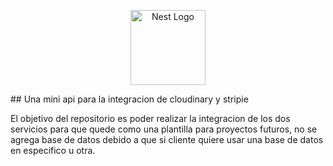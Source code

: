 <p align="center">
  <a href="http://nestjs.com/" target="blank"><img src="https://nestjs.com/img/logo-small.svg" width="120" alt="Nest Logo" /></a>
</p>
## Una mini api para la integracion de cloudinary y stripie


El objetivo del repositorio es poder realizar la integracion de los dos servicios
para que quede como una plantilla para proyectos futuros, no se agrega base de datos
debido a que si cliente quiere usar una base de datos en especifico u otra.

